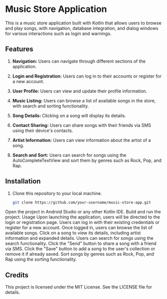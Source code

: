 # Music Store Application

This is a music store application built with Kotlin that allows users to browse and play songs, with navigation, database integration, and dialog windows for various interactions such as login and warnings.

## Features

1. **Navigation:** Users can navigate through different sections of the application.
   
2. **Login and Registration:** Users can log in to their accounts or register for a new account.

3. **User Profile:** Users can view and update their profile information.

4. **Music Listing:** Users can browse a list of available songs in the store, with search and sorting functionality.

5. **Song Details:** Clicking on a song will display its details.

6. **Contact Sharing:** Users can share songs with their friends via SMS using their device's contacts.

7. **Artist Information:** Users can view information about the artist of a song.

8. **Search and Sort:** Users can search for songs using the AutoCompleteTextView and sort them by genres such as Rock, Pop, and Rap.

## Installation

1. Clone this repository to your local machine.
   ```sh
   git clone https://github.com/your-username/music-store-app.git
Open the project in Android Studio or any other Kotlin IDE.
Build and run the project.
Usage
Upon launching the application, users will be directed to the login or registration page.
Users can log in with their existing credentials or register for a new account.
Once logged in, users can browse the list of available songs.
Click on a song to view its details, including artist information and expanded details.
Users can search for songs using the search functionality.
Click the "Send" button to share a song with a friend via SMS.
Click the "Save" button to add a song to the user's collection or remove it if already saved.
Sort songs by genres such as Rock, Pop, and Rap using the sorting functionality.
## Credits
This project is licensed under the MIT License. See the LICENSE file for details.
